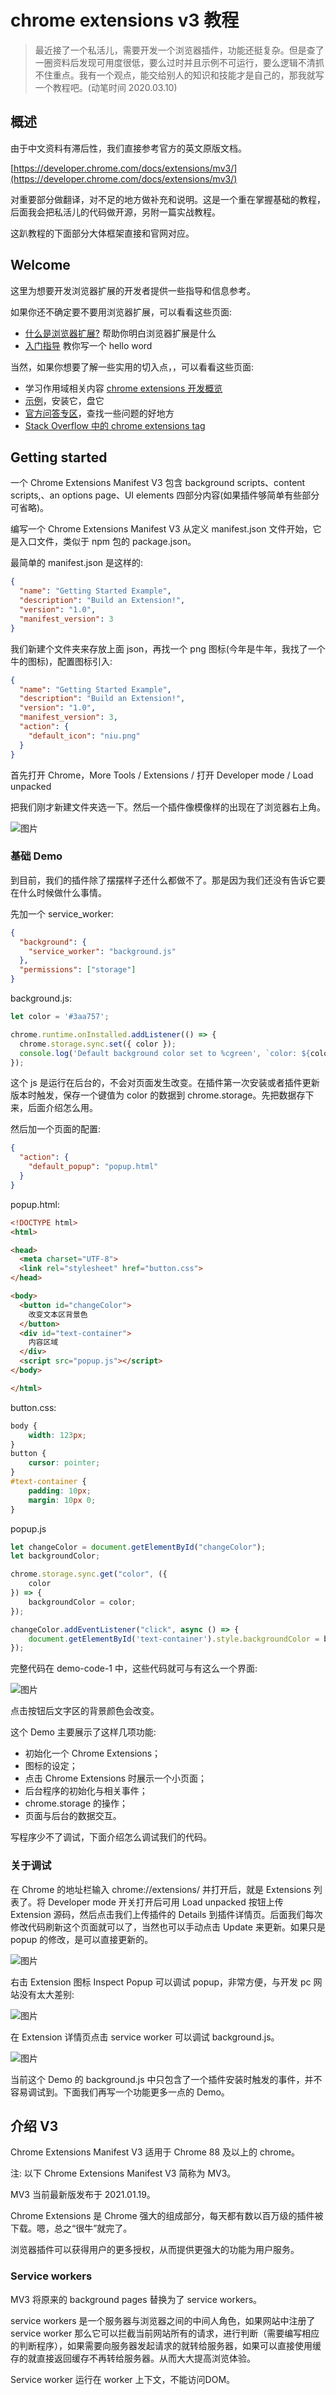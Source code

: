 # chrome extensions v3 教程

> 最近接了一个私活儿，需要开发一个浏览器插件，功能还挺复杂。但是查了一圈资料后发现可用度很低，要么过时并且示例不可运行，要么逻辑不清抓不住重点。我有一个观点，能交给别人的知识和技能才是自己的，那我就写一个教程吧。(动笔时间 2020.03.10)

## 概述

由于中文资料有滞后性，我们直接参考官方的英文原版文档。

[https://developer.chrome.com/docs/extensions/mv3/](https://developer.chrome.com/docs/extensions/mv3/)

对重要部分做翻译，对不足的地方做补充和说明。这是一个重在掌握基础的教程，后面我会把私活儿的代码做开源，另附一篇实战教程。

这趴教程的下面部分大体框架直接和官网对应。

## Welcome

这里为想要开发浏览器扩展的开发者提供一些指导和信息参考。

如果你还不确定要不要用浏览器扩展，可以看看这些页面:

- [什么是浏览器扩展?](https://developer.chrome.com/extensions/mv3/overview/) 帮助你明白浏览器扩展是什么
- [入门指导](https://developer.chrome.com/docs/extensions/mv3/getstarted/) 教你写一个 hello word

当然，如果你想要了解一些实用的切入点，，可以看看这些页面:

- 学习作用域相关内容 [chrome extensions 开发概览](https://developer.chrome.com/docs/extensions/mv3/devguide/)
- [示例](https://developer.chrome.com/docs/extensions/???/)，安装它，盘它
- [官方问答专区](https://developer.chrome.com/docs/extensions/mv3/faq/)，查找一些问题的好地方
- [Stack Overflow 中的 chrome extensions tag](https://stackoverflow.com/tags/google-chrome-extension/info)

## Getting started

一个 Chrome Extensions Manifest V3 包含 background scripts、content scripts,、an options page、UI elements 四部分内容(如果插件够简单有些部分可省略)。

编写一个 Chrome Extensions Manifest V3 从定义 manifest.json 文件开始，它是入口文件，类似于 npm 包的 package.json。

最简单的 manifest.json 是这样的:

```json
{
  "name": "Getting Started Example",
  "description": "Build an Extension!",
  "version": "1.0",
  "manifest_version": 3
}
```

我们新建个文件夹来存放上面 json，再找一个 png 图标(今年是牛年，我找了一个牛的图标)，配置图标引入:

```json
{
  "name": "Getting Started Example",
  "description": "Build an Extension!",
  "version": "1.0",
  "manifest_version": 3,
  "action": {
    "default_icon": "niu.png"
  }
}
```

首先打开 Chrome，More Tools / Extensions / 打开 Developer mode / Load unpacked

把我们刚才新建文件夹选一下。然后一个插件像模像样的出现在了浏览器右上角。

![图片](./img/1.png)

### 基础 Demo

到目前，我们的插件除了摆摆样子还什么都做不了。那是因为我们还没有告诉它要在什么时候做什么事情。

先加一个 service_worker:

```json
{
  "background": {
    "service_worker": "background.js"
  },
  "permissions": ["storage"]
}
```

background.js:
```js
let color = '#3aa757';

chrome.runtime.onInstalled.addListener(() => {
  chrome.storage.sync.set({ color });
  console.log('Default background color set to %cgreen', `color: ${color}`);
});
```

这个 js 是运行在后台的，不会对页面发生改变。在插件第一次安装或者插件更新版本时触发，保存一个键值为 color 的数据到 chrome.storage。先把数据存下来，后面介绍怎么用。

然后加一个页面的配置:

```json
{
  "action": {
    "default_popup": "popup.html"
  }
}
```

popup.html:
```html
<!DOCTYPE html>
<html>

<head>
  <meta charset="UTF-8">
  <link rel="stylesheet" href="button.css">
</head>

<body>
  <button id="changeColor">
    改变文本区背景色
  </button>
  <div id="text-container">
    内容区域
  </div>
  <script src="popup.js"></script>
</body>

</html>
```

button.css:
```css
body {
    width: 123px;
}
button {
    cursor: pointer;
}
#text-container {
    padding: 10px;
    margin: 10px 0;
}
```

popup.js
```js
let changeColor = document.getElementById("changeColor");
let backgroundColor;

chrome.storage.sync.get("color", ({
    color
}) => {
    backgroundColor = color;
});

changeColor.addEventListener("click", async () => {
    document.getElementById('text-container').style.backgroundColor = backgroundColor;
});
```

完整代码在 demo-code-1 中，这些代码就可与有这么一个界面:

![图片](./img/2.png)

点击按钮后文字区的背景颜色会改变。

这个 Demo 主要展示了这样几项功能:
- 初始化一个 Chrome Extensions；
- 图标的设定；
- 点击 Chrome Extensions 时展示一个小页面；
- 后台程序的初始化与相关事件；
- chrome.storage 的操作；
- 页面与后台的数据交互。

写程序少不了调试，下面介绍怎么调试我们的代码。

### 关于调试

在 Chrome 的地址栏输入 chrome://extensions/ 并打开后，就是 Extensions 列表了。将 Developer mode 开关打开后可用 Load unpacked 按钮上传 Extension 源码，然后点击我们上传插件的 Details 到插件详情页。后面我们每次修改代码刷新这个页面就可以了，当然也可以手动点击 Update 来更新。如果只是 popup 的修改，是可以直接更新的。

![图片](./img/3.png)

右击 Extension 图标 Inspect Popup 可以调试 popup，非常方便，与开发 pc 网站没有太大差别:

![图片](./img/4.png)

在 Extension 详情页点击 service worker 可以调试 background.js。

![图片](./img/5.png)

当前这个 Demo 的 background.js 中只包含了一个插件安装时触发的事件，并不容易调试到。下面我们再写一个功能更多一点的 Demo。

## 介绍 V3

Chrome Extensions Manifest V3 适用于 Chrome 88 及以上的 chrome。

注: 以下 Chrome Extensions Manifest V3 简称为 MV3。

MV3 当前最新版发布于 2021.01.19。

Chrome Extensions 是 Chrome 强大的组成部分，每天都有数以百万级的插件被下载。嗯，总之“很牛”就完了。

浏览器插件可以获得用户的更多授权，从而提供更强大的功能为用户服务。

### Service workers

MV3 将原来的 background pages 替换为了 service workers。

service workers 是一个服务器与浏览器之间的中间人角色，如果网站中注册了 service worker 那么它可以拦截当前网站所有的请求，进行判断（需要编写相应的判断程序），如果需要向服务器发起请求的就转给服务器，如果可以直接使用缓存的就直接返回缓存不再转给服务器。从而大大提高浏览体验。

Service worker 运行在 worker 上下文，不能访问DOM。

## 